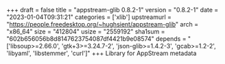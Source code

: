 +++
draft = false
title = "appstream-glib 0.8.2-1"
version = "0.8.2-1"
date = "2023-01-04T09:31:21"
categories = ['xlib']
upstreamurl = "https://people.freedesktop.org/~hughsient/appstream-glib"
arch = "x86_64"
size = "412804"
usize = "2559192"
sha1sum = "602b656056b8d8147623754087df4421b9e08574"
depends = "['libsoup>=2.66.0', 'gtk+3>=3.24.7-2', 'json-glib>=1.4.2-3', 'gcab>=1.2-2', 'libyaml', 'libstemmer', 'curl']"
+++
Library for AppStream metadata